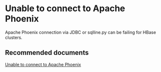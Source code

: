 <properties
    pageTitle="Unable to connect to Apache Phoenix"
    description="Unable to connect to Apache Phoenix"
    service="microsoft.hdinsight"
    resource="clusters"
    authors="bharathsreenivas"
    displayOrder="12"
    selfHelpType="resource"
    supportTopicIds="32511183"
    resourceTags=""
    productPesIds="15078"
    cloudEnvironments="public, MoonCake"
/>

# Unable to connect to Apache Phoenix

Apache Phoenix connection via JDBC or sqlline.py can be failing for HBase clusters.

## **Recommended documents**
[Unable to connect to Apache Phoenix](https://hdinsight.github.io/hbase/phoenix-connectivity-issue.html)<br>

